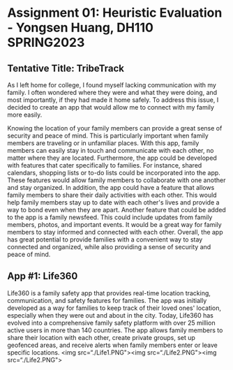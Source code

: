 # Assignment 01: Heuristic Evaluation - Yongsen Huang, DH110 SPRING2023

## Tentative Title: TribeTrack
As I left home for college, I found myself lacking communication with my family. I often wondered where they were and what they were doing, and most importantly, if they had made it home safely. To address this issue, I decided to create an app that would allow me to connect with my family more easily.

Knowing the location of your family members can provide a great sense of security and peace of mind. This is particularly important when family members are traveling or in unfamiliar places. With this app, family members can easily stay in touch and communicate with each other, no matter where they are located. Furthermore, the app could be developed with features that cater specifically to families. For instance, shared calendars, shopping lists or to-do lists could be incorporated into the app. These features would allow family members to collaborate with one another and stay organized. In addition, the app could have a feature that allows family members to share their daily activities with each other. This would help family members stay up to date with each other's lives and provide a way to bond even when they are apart. Another feature that could be added to the app is a family newsfeed. This could include updates from family members, photos, and important events. It would be a great way for family members to stay informed and connected with each other. Overall, the app has great potential to provide families with a convenient way to stay connected and organized, while also providing a sense of security and peace of mind.

## App #1: Life360
Life360 is a family safety app that provides real-time location tracking, communication, and safety features for families. The app was initially developed as a way for families to keep track of their loved ones' location, especially when they were out and about in the city. Today, Life360 has evolved into a comprehensive family safety platform with over 25 million active users in more than 140 countries. The app allows family members to share their location with each other, create private groups, set up geofenced areas, and receive alerts when family members enter or leave specific locations.
<img src=“./Life1.PNG"><img src=“./Life2.PNG"><img src=“./Life2.PNG">
